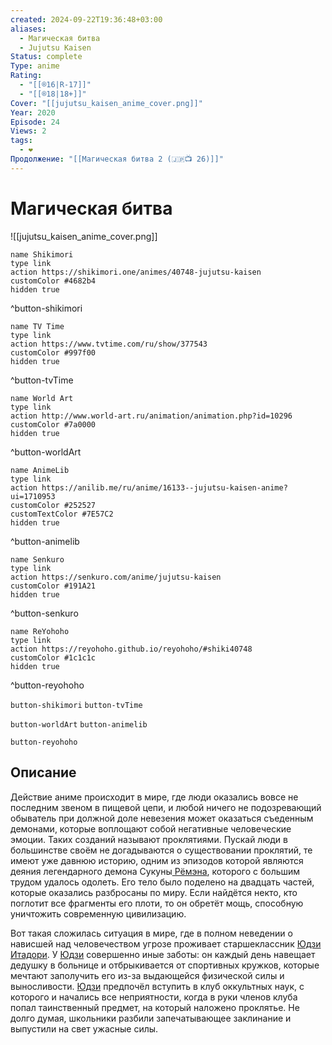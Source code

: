 ```yaml
---
created: 2024-09-22T19:36:48+03:00
aliases:
  - Магическая битва
  - Jujutsu Kaisen
Status: complete
Type: anime
Rating:
  - "[[®️16|R-17]]"
  - "[[®️18|18+]]"
Cover: "[[jujutsu_kaisen_anime_cover.png]]"
Year: 2020
Episode: 24
Views: 2
tags:
  - ❤
Продолжение: "[[Магическая битва 2 (🇯🇵📺 26)]]"
---
```


# Магическая битва

![[jujutsu_kaisen_anime_cover.png]]

```button
name Shikimori
type link
action https://shikimori.one/animes/40748-jujutsu-kaisen
customColor #4682b4
hidden true
```
^button-shikimori

```button
name TV Time
type link
action https://www.tvtime.com/ru/show/377543
customColor #997f00
hidden true
```
^button-tvTime

```button
name World Art
type link
action http://www.world-art.ru/animation/animation.php?id=10296
customColor #7a0000
hidden true
```
^button-worldArt

```button
name AnimeLib
type link
action https://anilib.me/ru/anime/16133--jujutsu-kaisen-anime?ui=1710953
customColor #252527
customTextColor #7E57C2
hidden true
```
^button-animelib

```button
name Senkuro
type link
action https://senkuro.com/anime/jujutsu-kaisen
customColor #191A21
hidden true
```
^button-senkuro

```button
name ReYohoho
type link
action https://reyohoho.github.io/reyohoho/#shiki40748
customColor #1c1c1c
hidden true
```
^button-reyohoho



`button-shikimori` `button-tvTime`

`button-worldArt` `button-animelib`

`button-reyohoho`

## Описание

Действие аниме происходит в мире, где люди оказались вовсе не последним звеном в пищевой цепи, и любой ничего не подозревающий обыватель при должной доле невезения может оказаться съеденным демонами, которые воплощают собой негативные человеческие эмоции. Таких созданий называют проклятиями. Пускай люди в большинстве своём не догадываются о существовании проклятий, те имеют уже давнюю историю, одним из эпизодов которой являются деяния легендарного демона Сукуны[ Рёмэна](https://shikimori.one/characters/175198-sukuna-ryoumen), которого с большим трудом удалось одолеть. Его тело было поделено на двадцать частей, которые оказались разбросаны по миру. Если найдётся некто, кто поглотит все фрагменты его плоти, то он обретёт мощь, способную уничтожить современную цивилизацию.

Вот такая сложилась ситуация в мире, где в полном неведении о нависшей над человечеством угрозе проживает старшеклассник [Юдзи Итадори](https://shikimori.one/characters/163847-yuuji-itadori). У [Юдзи](https://shikimori.one/characters/163847-yuuji-itadori) совершенно иные заботы: он каждый день навещает дедушку в больнице и отбрыкивается от спортивных кружков, которые мечтают заполучить его из-за выдающейся физической силы и выносливости. [Юдзи](https://shikimori.one/characters/163847-yuuji-itadori) предпочёл вступить в клуб оккультных наук, с которого и начались все неприятности, когда в руки членов клуба попал таинственный предмет, на который наложено проклятье. Не долго думая, школьники разбили запечатывающее заклинание и выпустили на свет ужасные силы.
